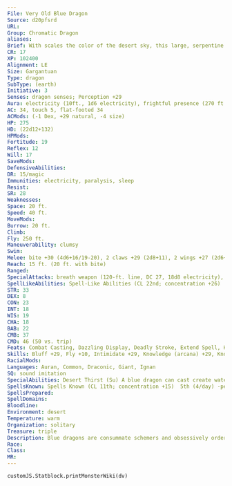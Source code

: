 ```yaml
---
File: Very Old Blue Dragon
Source: d20pfsrd
URL: 
Group: Chromatic Dragon
aliases: 
Brief: With scales the color of the desert sky, this large, serpentine dragon moves with an unsettling grace.
CR: 17
XP: 102400
Alignment: LE
Size: Gargantuan
Type: dragon
SubType: (earth)
Initiative: 3
Senses: dragon senses; Perception +29
Aura: electricity (10ft., 1d6 electricity), frightful presence (270 ft., DC 25)
AC: 34, touch 5, flat-footed 34
ACMods: (-1 Dex, +29 natural, -4 size)
HP: 275
HD: (22d12+132)
HPMods: 
Fortitude: 19
Reflex: 12
Will: 17
SaveMods: 
DefensiveAbilities: 
DR: 15/magic
Immunities: electricity, paralysis, sleep
Resist: 
SR: 28
Weaknesses: 
Space: 20 ft.
Speed: 40 ft.
MoveMods: 
Burrow: 20 ft.
Climb: 
Fly: 250 ft.
Maneuverability: clumsy
Swim: 
Melee: bite +30 (4d6+16/19-20), 2 claws +29 (2d8+11), 2 wings +27 (2d6+5), tail slap +27 (2d8+16)
Reach: 15 ft. (20 ft. with bite)
Ranged: 
SpecialAttacks: breath weapon (120-ft. line, DC 27, 18d8 electricity), crush (Medium creatures, DC 27, 4d6+16), desert thirst (DC 27), mirage, tail sweep (Small creatures, DC 27, 2d6+16)
SpellLikeAbilities: Spell-Like Abilities (CL 22nd; concentration +26)  At will-ghost sound (DC 14),hallucinatory terrain (DC 18), minor image (DC 16), ventriloquism (DC 15)
STR: 33
DEX: 8
CON: 23
INT: 18
WIS: 19
CHA: 18
BAB: 22
CMB: 37
CMD: 46 (50 vs. trip)
Feats: Combat Casting, Dazzling Display, Deadly Stroke, Extend Spell, Hover, Improved Critical (bite), Improved Initiative, Multiattack, Quicken Spell, Shatter Defenses, Weapon Focus (bite)
Skills: Bluff +29, Fly +10, Intimidate +29, Knowledge (arcana) +29, Knowledge (geography) +29, Knowledge (local) +29, Perception +29, Spellcraft +29, Stealth +12, Survival +29
RacialMods: 
Languages: Auran, Common, Draconic, Giant, Ignan
SQ: sound imitation
SpecialAbilities: Desert Thirst (Su) A blue dragon can cast create water at will (CL 22). Alternatively, it can destroy an equal amount of liquid in a 10-foot burst. Unattended liquids are instantly reduced to sand. Liquid-based magic items (such as potions) and items in a creature's possession must succeed on a Will save (DC 27) or be destroyed.  Electricity Aura (Su) A very old blue dragon is surrounded by an aura of electricity. Creatures within 10 feet take 1d6 points of electricity damage at the beginning of the dragon's turn.  Mirage (Su) A very old blue dragon can make itself appear to be in two places at once as a free action for 22 rounds per day. This ability functions as project image but the dragon can use its breath weapon through the mirage.  Sound Imitation (Ex) A very young or older blue dragon can mimic any voice or sound it has heard by making a successful Bluff check against a listener's Sense Motive check.
SpellsKnown: Spells Known (CL 11th; concentration +15)  5th (4/day) -persistent image, hold monster (DC 19)  4th (7/day) -dimension door, enervation, fire shield  3rd (7/day) -dispel magic, displacement, haste, vampiric touch  2nd (7/day) -darkness, false life, invisibility, resist energy, shatter  1st (7/day) -alarm, mage armor, shield, true strike, unseen servant  0 (at will) -arcane mark, bleed (DC 14), detect magic, light, mage hand, mending, message, read magic, resistance
SpellsPrepared: 
SpellDomains: 
Bloodline: 
Environment: desert
Temperature: warm
Organization: solitary
Treasure: triple
Description: Blue dragons are consummate schemers and obsessively orderly. In combat, blue dragons prefer to surprise foes if possible, and are not above retreating if the odds turn against them. They prefer to lair near those that they control, sometimes even within the confines of a city.
Race: 
Class: 
MR: 
---
```

```dataviewjs
customJS.Statblock.printMonsterWiki(dv)
```

